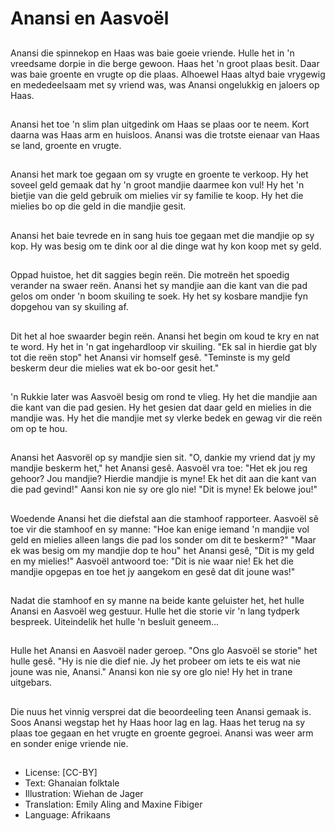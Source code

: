 # Anansi en Aasvoël

##
Anansi die spinnekop en Haas was
baie goeie vriende. Hulle het in 'n
vreedsame dorpie in die berge
gewoon.
Haas het 'n groot plaas besit. Daar
was baie groente en vrugte op die
plaas.
Alhoewel Haas altyd baie vrygewig
en mededeelsaam met sy vriend
was, was Anansi ongelukkig en
jaloers op Haas.

##
Anansi het toe 'n slim plan
uitgedink om Haas se plaas oor te
neem.
Kort daarna was Haas arm en
huisloos. Anansi was die trotste
eienaar van Haas se land, groente
en vrugte.

##
Anansi het mark toe gegaan om sy
vrugte en groente te verkoop.
Hy het soveel geld gemaak dat hy
'n groot mandjie daarmee kon vul!
Hy het 'n bietjie van die geld
gebruik om mielies vir sy familie te
koop. Hy het die mielies bo op die
geld in die mandjie gesit.

##
Anansi het baie tevrede en in sang
huis toe gegaan met die mandjie op
sy kop.
Hy was besig om te dink oor al die
dinge wat hy kon koop met sy geld.

##
Oppad huistoe, het dit saggies
begin reën. Die motreën het
spoedig verander na swaer reën.
Anansi het sy mandjie aan die kant
van die pad gelos om onder 'n
boom skuiling te soek.
Hy het sy kosbare mandjie fyn
dopgehou van sy skuiling af.

##
Dit het al hoe swaarder begin reën.
Anansi het begin om koud te kry en
nat te word. Hy het in 'n gat
ingehardloop vir skuiling.
"Ek sal in hierdie gat bly tot die
reën stop" het Anansi vir homself
gesê. "Teminste is my geld beskerm
deur die mielies wat ek bo-oor gesit
het."

##
'n Rukkie later was Aasvoël besig
om rond te vlieg. Hy het die
mandjie aan die kant van die pad
gesien.
Hy het gesien dat daar geld en
mielies in die mandjie was.
Hy het die mandjie met sy vlerke
bedek en gewag vir die reën om op
te hou.

##
Anansi het Aasvorël op sy mandjie
sien sit.
"O, dankie my vriend dat jy my
mandjie beskerm het," het Anansi
gesê.
Aasvoël vra toe: "Het ek jou reg
gehoor? Jou mandjie? Hierdie
mandjie is myne! Ek het dit aan die
kant van die pad gevind!"
Aansi kon nie sy ore glo nie! "Dit is
myne! Ek belowe jou!"

##
Woedende Anansi het die diefstal
aan die stamhoof rapporteer.
Aasvoël sê toe vir die stamhoof en
sy manne: "Hoe kan enige iemand
'n mandjie vol geld en mielies
alleen langs die pad los sonder om
dit te beskerm?"
"Maar ek was besig om my mandjie
dop te hou" het Anansi gesê, "Dit is
my geld en my mielies!" Aasvoël
antwoord toe: "Dit is nie waar nie!
Ek het die mandjie opgepas en toe
het jy aangekom en gesê dat dit
joune was!"

##
Nadat die stamhoof en sy manne na
beide kante geluister het, het hulle
Anansi en Aasvoël weg gestuur.
Hulle het die storie vir 'n lang
tydperk bespreek.
Uiteindelik het hulle 'n besluit
geneem...

##
Hulle het Anansi en Aasvoël nader
geroep.
"Ons glo Aasvoël se storie" het hulle
gesê. "Hy is nie die dief nie. Jy het
probeer om iets te eis wat nie joune
was nie, Anansi."
Anansi kon nie sy ore glo nie! Hy
het in trane uitgebars.

##
Die nuus het vinnig versprei dat die
beoordeeling teen Anansi gemaak
is.
Soos Anansi wegstap het hy Haas
hoor lag en lag.
Haas het terug na sy plaas toe
gegaan en het vrugte en groente
gegroei.
Anansi was weer arm en sonder
enige vriende nie.

##
* License: [CC-BY]
* Text: Ghanaian folktale
* Illustration: Wiehan de Jager
* Translation: Emily Aling and Maxine Fibiger
* Language: Afrikaans
